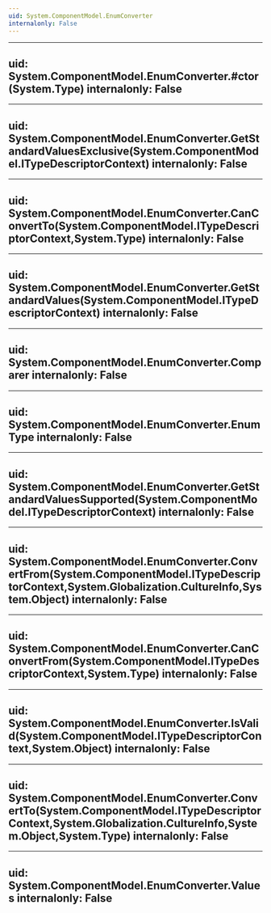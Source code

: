 ```yaml
---
uid: System.ComponentModel.EnumConverter
internalonly: False
---
```


---
uid: System.ComponentModel.EnumConverter.#ctor(System.Type)
internalonly: False
---

---
uid: System.ComponentModel.EnumConverter.GetStandardValuesExclusive(System.ComponentModel.ITypeDescriptorContext)
internalonly: False
---

---
uid: System.ComponentModel.EnumConverter.CanConvertTo(System.ComponentModel.ITypeDescriptorContext,System.Type)
internalonly: False
---

---
uid: System.ComponentModel.EnumConverter.GetStandardValues(System.ComponentModel.ITypeDescriptorContext)
internalonly: False
---

---
uid: System.ComponentModel.EnumConverter.Comparer
internalonly: False
---

---
uid: System.ComponentModel.EnumConverter.EnumType
internalonly: False
---

---
uid: System.ComponentModel.EnumConverter.GetStandardValuesSupported(System.ComponentModel.ITypeDescriptorContext)
internalonly: False
---

---
uid: System.ComponentModel.EnumConverter.ConvertFrom(System.ComponentModel.ITypeDescriptorContext,System.Globalization.CultureInfo,System.Object)
internalonly: False
---

---
uid: System.ComponentModel.EnumConverter.CanConvertFrom(System.ComponentModel.ITypeDescriptorContext,System.Type)
internalonly: False
---

---
uid: System.ComponentModel.EnumConverter.IsValid(System.ComponentModel.ITypeDescriptorContext,System.Object)
internalonly: False
---

---
uid: System.ComponentModel.EnumConverter.ConvertTo(System.ComponentModel.ITypeDescriptorContext,System.Globalization.CultureInfo,System.Object,System.Type)
internalonly: False
---

---
uid: System.ComponentModel.EnumConverter.Values
internalonly: False
---
